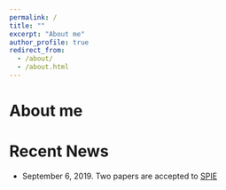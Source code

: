 ```yaml
---
permalink: /
title: ""
excerpt: "About me"
author_profile: true
redirect_from: 
  - /about/
  - /about.html
---
```


About me
======


Recent News
======
- September 6, 2019. Two papers are accepted to [SPIE](https://spie.org/PWB/conferencedetails/photodynamic-therapy?SSO=1)

